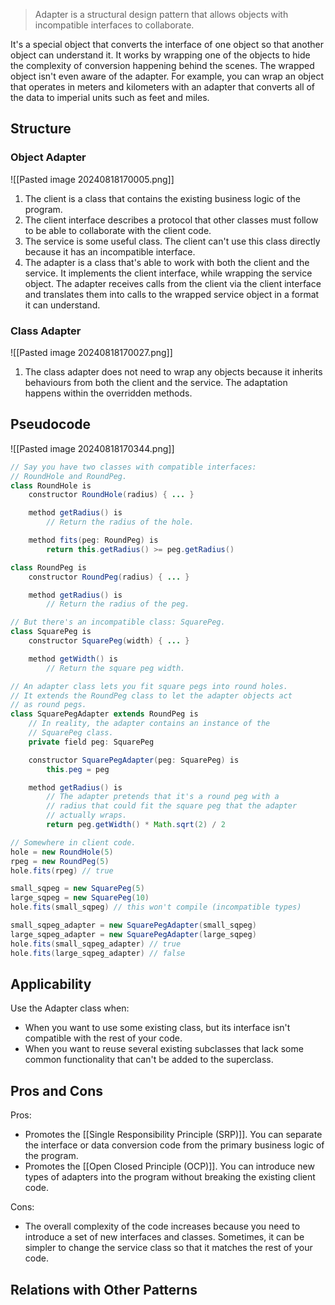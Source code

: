 > Adapter is a structural design pattern that allows objects with incompatible interfaces to collaborate.

It's a special object that converts the interface of one object so that another object can understand it. It works by wrapping one of the objects to hide the complexity of conversion happening behind the scenes. The wrapped object isn't even aware of the adapter. For example, you can wrap an object that operates in meters and kilometers with an adapter that converts all of the data to imperial units such as feet and miles.
## Structure
### Object Adapter
![[Pasted image 20240818170005.png]]
1. The client is a class that contains the existing business logic of the program.
2. The client interface describes a protocol that other classes must follow to be able to collaborate with the client code.
3. The service is some useful class. The client can't use this class directly because it has an incompatible interface.
4. The adapter is a class that's able to work with both the client and the service. It implements the client interface, while wrapping the service object. The adapter receives calls from the client via the client interface and translates them into calls to the wrapped service object in a format it can understand.

### Class Adapter
![[Pasted image 20240818170027.png]]
1. The class adapter does not need to wrap any objects because it inherits behaviours from both the client and the service. The adaptation happens within the overridden methods.
## Pseudocode
![[Pasted image 20240818170344.png]]
```java
// Say you have two classes with compatible interfaces:
// RoundHole and RoundPeg.
class RoundHole is
    constructor RoundHole(radius) { ... }

    method getRadius() is
        // Return the radius of the hole.

    method fits(peg: RoundPeg) is
        return this.getRadius() >= peg.getRadius()

class RoundPeg is
    constructor RoundPeg(radius) { ... }

    method getRadius() is
        // Return the radius of the peg.

// But there's an incompatible class: SquarePeg.
class SquarePeg is
    constructor SquarePeg(width) { ... }

    method getWidth() is
        // Return the square peg width.

// An adapter class lets you fit square pegs into round holes.
// It extends the RoundPeg class to let the adapter objects act
// as round pegs.
class SquarePegAdapter extends RoundPeg is
    // In reality, the adapter contains an instance of the
    // SquarePeg class.
    private field peg: SquarePeg

    constructor SquarePegAdapter(peg: SquarePeg) is
        this.peg = peg

    method getRadius() is
        // The adapter pretends that it's a round peg with a
        // radius that could fit the square peg that the adapter
        // actually wraps.
        return peg.getWidth() * Math.sqrt(2) / 2

// Somewhere in client code.
hole = new RoundHole(5)
rpeg = new RoundPeg(5)
hole.fits(rpeg) // true

small_sqpeg = new SquarePeg(5)
large_sqpeg = new SquarePeg(10)
hole.fits(small_sqpeg) // this won't compile (incompatible types)

small_sqpeg_adapter = new SquarePegAdapter(small_sqpeg)
large_sqpeg_adapter = new SquarePegAdapter(large_sqpeg)
hole.fits(small_sqpeg_adapter) // true
hole.fits(large_sqpeg_adapter) // false
```
## Applicability
Use the Adapter class when:
- When you want to use some existing class, but its interface isn't compatible with the rest of your code.
- When you want to reuse several existing subclasses that lack some common functionality that can't be added to the superclass.
## Pros and Cons
Pros:
- Promotes the [[Single Responsibility Principle (SRP)]]. You can separate the interface or data conversion code from the primary business logic of the program.
- Promotes the [[Open Closed Principle (OCP)]]. You can introduce new types of adapters into the program without breaking the existing client code.

Cons:
- The overall complexity of the code increases because you need to introduce a set of new interfaces and classes. Sometimes, it can be simpler to change the service class so that it matches the rest of your code.
## Relations with Other Patterns
